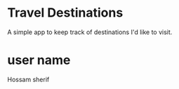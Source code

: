 # Travel Destinations

A simple app to keep track of destinations I'd like to visit.

# user name
Hossam sherif
